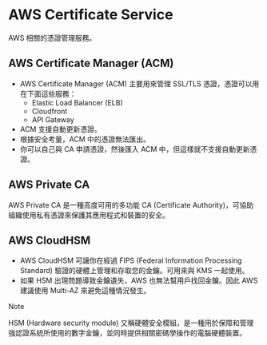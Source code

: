 # AWS Certificate Service

AWS 相關的憑證管理服務。

## AWS Certificate Manager (ACM)

- AWS Certificate Manager (ACM) 主要用來管理 SSL/TLS 憑證，憑證可以用在下面這些服務：
  - Elastic Load Balancer (ELB)
  - Cloudfront
  - API Gateway
- ACM 支援自動更新憑證。
- 根據安全考量，ACM 中的憑證無法匯出。
- 你可以自己與 CA 申請憑證，然後匯入 ACM 中，但這樣就不支援自動更新憑證。

## AWS Private CA

AWS Private CA 是一種高度可用的多功能 CA (Certificate Authority)，可協助組織使用私有憑證來保護其應用程式和裝置的安全。

## AWS CloudHSM

- AWS CloudHSM 可讓你在經過 FIPS (Federal Information Processing Standard) 驗證的硬體上管理和存取您的金鑰。可用來與 KMS 一起使用。
- 如果 HSM 出現問題導致金鑰遺失，AWS 也無法幫用戶找回金鑰。因此 AWS 建議使用 Multi-AZ 來避免這種情況發生。

> [!NOTE]
>
> HSM (Hardware security module) 又稱硬體安全模組，是一種用於保障和管理強認證系統所使用的數字金鑰，並同時提供相關密碼學操作的電腦硬體裝置。
